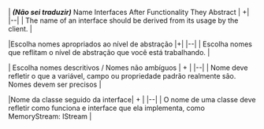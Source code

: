 | ***(Não sei traduzir)*** Name Interfaces After Functionality They Abstract | +|
|--|
| The name of an interface should be derived from its usage by the client. |

|Escolha nomes apropriados ao nível de abstração |+|
|--|
| Escolha nomes que reflitam o nível de abstração que você está trabalhando. |

| Escolha nomes descritivos / Nomes não ambíguos | + |
|--|
| Nome deve refletir o que a variável, campo ou propriedade padrão realmente são. Nomes devem ser precisos |

|Nome da classe seguido da interface| + |
|--|
| O nome de uma classe deve refletir como funciona e interface que ela implementa, como MemoryStream: IStream |